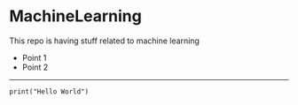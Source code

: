 # MachineLearning
This repo is having stuff related to machine learning

- Point 1
- Point 2

---
```
print("Hello World")
```
